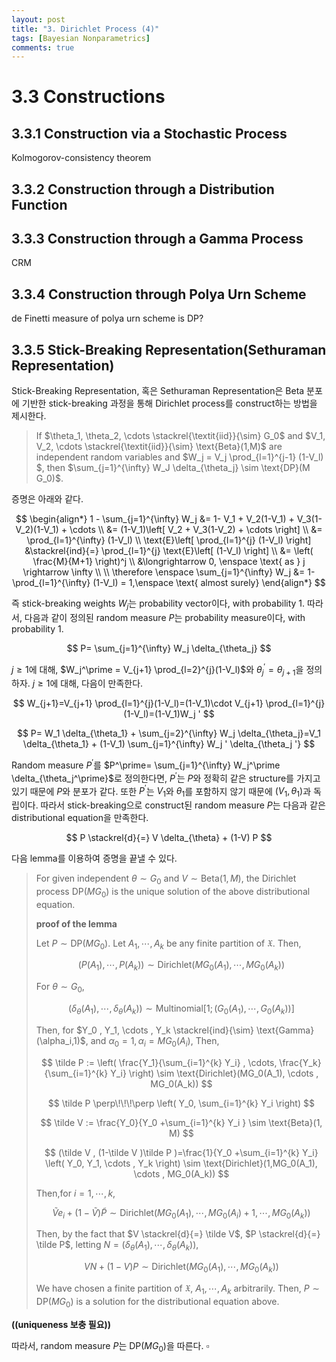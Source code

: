 ```yaml
---
layout: post
title: "3. Dirichlet Process (4)"
tags: [Bayesian Nonparametrics]
comments: true
---
```


# 3.3 Constructions
## 3.3.1 Construction via a Stochastic Process
Kolmogorov-consistency theorem

## 3.3.2 Construction through a Distribution Function
## 3.3.3 Construction through a Gamma Process

CRM

## 3.3.4 Construction through Polya Urn Scheme

de Finetti measure of polya urn scheme is DP?

## 3.3.5 Stick-Breaking Representation(Sethuraman Representation)

Stick-Breaking Representation, 혹은 Sethuraman Representation은 Beta 분포에 기반한 stick-breaking 과정을 통해 Dirichlet process를 construct하는 방법을 제시한다. 
> If $\theta_1, \theta_2, \cdots \stackrel{\textit{iid}}{\sim} G_0$ and $V_1, V_2, \cdots \stackrel{\textit{iid}}{\sim} \text{Beta}(1,M)$ are independent random variables and $W_j = V_j \prod_{l=1}^{j-1} (1-V_l) $, then $\sum_{j=1}^{\infty} W_J \delta_{\theta_j} \sim \text{DP}(M G_0)$.

증명은 아래와 같다.

$$
\begin{align*}
 1 - \sum_{j=1}^{\infty} W_j &= 1- V_1 + V_2(1-V_1) + V_3(1-V_2)(1-V_1) + \cdots \\
 &= (1-V_1)\left[  V_2 + V_3(1-V_2) + \cdots \right] \\
 &= \prod_{l=1}^{\infty} (1-V_l) \\
\text{E}\left[ \prod_{l=1}^{j} (1-V_l) \right] &\stackrel{ind}{=} \prod_{l=1}^{j} \text{E}\left[  (1-V_l) \right] \\
 &= \left( \frac{M}{M+1} \right)^j \\
 &\longrightarrow 0, \enspace \text{ as } j \rightarrow \infty \\
 \\
 \therefore \enspace \sum_{j=1}^{\infty} W_j &= 1- \prod_{l=1}^{\infty} (1-V_l) = 1,\enspace \text{ almost surely}
\end{align*}
$$

즉 stick-breaking weights $W_j$는 probability vector이다, with probability $1$. 따라서, 다음과 같이 정의된 random measure $P$는 probability measure이다, with probability $1$.

$$
P= \sum_{j=1}^{\infty} W_j \delta_{\theta_j}
$$

$j \geq 1$에 대해, $W_j^\prime = V_{j+1} \prod_{l=2}^{j}(1-V_l)$와 $\theta_j^\prime = \theta_{j+1}$을 정의하자. $j \geq 1$에 대해, 다음이 만족한다.

$$
W_{j+1}=V_{j+1} \prod_{l=1}^{j}(1-V_l)=(1-V_1)\cdot V_{j+1} \prod_{l=1}^{j}(1-V_l)=(1-V_1)W_j '
$$

$$
P= W_1 \delta_{\theta_1} + \sum_{j=2}^{\infty} W_j \delta_{\theta_j}=V_1 \delta_{\theta_1} + (1-V_1) \sum_{j=1}^{\infty} W_j ' \delta_{\theta_j '}
$$

Random measure $P^\prime$를 $P^\prime= \sum_{j=1}^{\infty} W_j^\prime \delta_{\theta_j^\prime}$로 정의한다면, $P^\prime$는 $P$와 정확히 같은 structure를 가지고 있기 때문에 $P$와 분포가 같다. 또한 $P^\prime$는 $V_1$와 $\theta_1$를 포함하지 않기 때문에 $(V_1 ,\theta_1)$과 독립이다. 따라서 stick-breaking으로 construct된 random measure $P$는 다음과 같은 distributional equation을 만족한다.

$$
P \stackrel{d}{=} V \delta_{\theta} + (1-V) P
$$

다음 lemma를 이용하여 증명을 끝낼 수 있다.

 > For given independent $\theta \sim G_0$ and $V \sim \text{Beta}(1, M)$, the Dirichlet process $\text{DP}(M G_0)$ is the unique solution of the above distributional equation.  
 >   
 > **proof of the lemma**  
 >   
 > Let $P \sim \text{DP}(M G_0)$. Let $A_1, \cdots , A_k$ be any finite partition of $\mathfrak X$. Then, 
 > 
 > $$
 > (P(A_1), \cdots , P(A_k)) \sim \text{Dirichlet}(MG_0(A_1), \cdots , MG_0(A_k))
 > $$
 > 
 > For $\theta \sim G_0$, 
 > 
 > $$
 > (\delta_{\theta}(A_1), \cdots , \delta_{\theta}(A_k)) \sim \text{Multinomial}[1;(G_0(A_1), \cdots , G_0(A_k))]
 > $$
 > 
 > Then, for $Y_0 , Y_1, \cdots , Y_k \stackrel{ind}{\sim} \text{Gamma}(\alpha_i,1)$, and $\alpha_0 = 1, \alpha_i = MG_0(A_i)$, Then,
 > 
 > 
 > $$
 > \tilde P := \left( \frac{Y_1}{\sum_{i=1}^{k} Y_i} , \cdots, \frac{Y_k}{\sum_{i=1}^{k} Y_i} \right) \sim  \text{Dirichlet}(MG_0(A_1), \cdots , MG_0(A_k))
 > $$
 > 
 > $$
 > \tilde P  \perp\!\!\!\perp \left( Y_0, \sum_{i=1}^{k} Y_i \right)  
 > $$
 > 
 > $$
 > \tilde V := \frac{Y_0}{Y_0 +\sum_{i=1}^{k} Y_i  } \sim \text{Beta}(1, M)
 > $$
 > 
 > $$
 > (\tilde V , (1-\tilde V )\tilde P )=\frac{1}{Y_0 +\sum_{i=1}^{k} Y_i} \left( Y_0, Y_1, \cdots , Y_k \right)  \sim  \text{Dirichlet}(1,MG_0(A_1), \cdots , MG_0(A_k))
 > $$
 > 
 > Then,for $i=1,\cdots, k$,
 > 
 > $$
 > \tilde V e_i + (1-\tilde V )\tilde P  \sim \text{Dirichlet}(MG_0(A_1), \cdots , MG_0(A_i) + 1, \cdots , MG_0(A_k))
 > $$
 > 
 > Then, by the fact that $V \stackrel{d}{=} \tilde V$, $P \stackrel{d}{=} \tilde P$, letting $N=(\delta_{\theta}(A_1), \cdots , \delta_{\theta}(A_k))$,
 > 
 > $$
 > V N + (1-V)P  \sim \text{Dirichlet}(MG_0(A_1),  \cdots , MG_0(A_k))
 > $$
 > 
 > We have chosen a finite partition of $\mathfrak X$, $A_1, \cdots , A_k$ arbitrarily. Then, $P \sim \text{DP}(M G_0)$ is a solution for the distributional equation above.

**((uniqueness 보충 필요))**

따라서, random measure $P$는 $\text{DP}(M G_0)$을 따른다. $\square$

